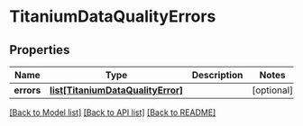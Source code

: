 # TitaniumDataQualityErrors


## Properties
Name | Type | Description | Notes
------------ | ------------- | ------------- | -------------
**errors** | [**list[TitaniumDataQualityError]**](TitaniumDataQualityError.md) |  | [optional] 

[[Back to Model list]](../README.md#documentation-for-models) [[Back to API list]](../README.md#documentation-for-api-endpoints) [[Back to README]](../README.md)


